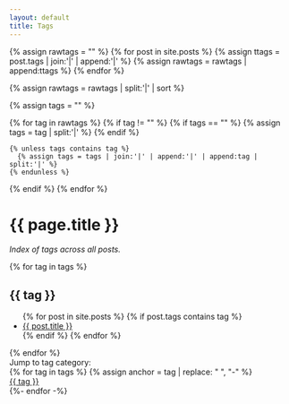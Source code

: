 ```yaml
---
layout: default
title: Tags
---
```


{% assign rawtags = "" %}
{% for post in site.posts %}
{% assign ttags = post.tags | join:'|' | append:'|' %}
{% assign rawtags = rawtags | append:ttags %}
{% endfor %}

{% assign rawtags = rawtags | split:'|' | sort %}

{% assign tags = "" %}

{% for tag in rawtags %}
{% if tag != "" %}
{% if tags == "" %}
{% assign tags = tag | split:'|' %}
{% endif %}

    {% unless tags contains tag %}
      {% assign tags = tags | join:'|' | append:'|' | append:tag | split:'|' %}
    {% endunless %}

{% endif %}
{% endfor %}

<div class="flex space-between">
    <div class="relative">
<h1>{{ page.title }}</h1>

<em>Index of tags across all posts.</em>

<div class="margin-top"></div>

{% for tag in tags %}

<h2 id="{{tag}}">{{ tag }}</h2>
<ul>
{% for post in site.posts %}
{% if post.tags contains tag %}
<li><a href="{{ post.url }}" alt="{{ post.summary }}">{{ post.title }}</a></li>
{% endif %}
{% endfor %}
</ul>
{% endfor %}
</div>
<div class="relative">
<div class="sticky margin-left">
<div>Jump to tag category:</div>
<div class="margin-top"></div>
{% for tag in tags %}
{% assign anchor = tag | replace: " ", "-" %}
<div><a href="#{{anchor}}">{{ tag }}</a></div>
{%- endfor -%}
</div>
</div>

</div>
